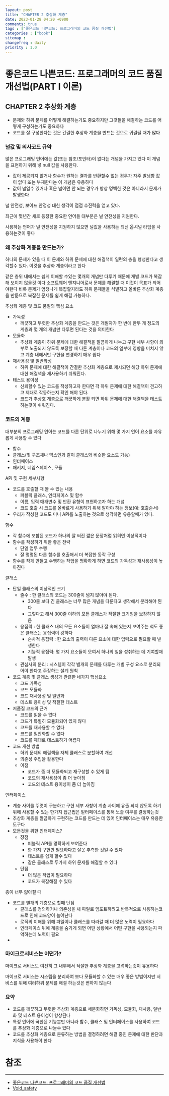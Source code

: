 ```yaml
---
layout: post
title: "CHAPTER 2 추상화 계층"
date: 2023-01-28 04:20 +0900
comments: true
tags : ["좋은코드 나쁜코드: 프로그래머의 코드 품질 개선법"]
categories : ["book"]
sitemap :
changefreq : daily
priority : 1.0
---
```


# 좋은코드 나쁜코드: 프로그래머의 코드 품질 개선법(PART I 이론)
## CHAPTER 2 추상화 계층
* 문제와 하위 문제를 어떻게 해결하는가도 중요하지만 그것들을 해결하는 코드를 어떻게 구성하는가도 중요하다
* 코드를 잘 구성한다는 것은 간결한 추상화 계층을 만드는 것으로 귀결될 때가 많다

### 널값 및 의사코드 규약
많은 프로그래밍 언어에는 값(또는 참조/포인터)이 없다는 개념을 가지고 있다 이 개념을 표현하기 위해 넣 null 값을 사용한다.

* 값이 제공되지 않거나 함수가 원하는 결과를 반환할수 없는 경우가 자주 발생함 값이 없다 또는 부재한다는 이 개념은 유용하다
* 값이 널일수 있거나 혹은 널이면 안 되는 경우가 항상 명백한 것은 아니라서 문제가 발생한다

널 안전성, 보이드 안정성 대한 생각이 점점 추진력을 얻고 있다.

최근에 몇년간 새로 등장한 중요한 언어들 대부분은 널 안전성을 지원한다.

사용하는 언어가 널 안전성을 지원하지 않으면 널값을 사용하는 되신 옵셔널 타입을 사용하는것이 좋다

### 왜 추상화 계층을 만드는가?

하나의 문제가 있을 때 이 문제와 하위 문제에 대한 해결책이 일련의 층을 형성한다고 생각할수 있다. 이것을 추상화 계층이라고 한다

같은 층위 내에서는 쉽게 이해할 수있는 몇개의 개념만 다루기 때문에 개별 코드가 복잡해 보이지 않을것 이다
소프트웨어 엔지니어로서 문제를 해결할 때 이것이 목표가 되어야한다 
비록 문제가 엄청나게 복잡할지라도 하위 문제들을 식별하고 올바른 추상화 계층을 만듦으로 복잡한 문제를 쉽게 해결 가능하다.

추상화 계층 및 코드 품질의 핵심 요소
* 가독성
  * 깨끗하고 뚜렷한 추상화 계층을 만드는 것은 개발자가 한 번에 한두 개 정도의 계층과 몇 개의 개념만 다루면 된다는 것을 의미한다
* 모듈화
  * 추상화 계층이 하위 문제에 대한 해결책을 깔끔하게 나누고 구현 세부 사항이 외부로 노출되지 않도록 보장할 때 다른 계층이나 코드의 일부에 영향을 미치지 않고 계층 내에서만 구현을 변경하기 매우 쉽다
* 재사용성 및 일반화성
  * 하위 문제에 대한 해결책이 간결한 추상화 계층으로 제시되면 해당 하위 문제에 대한 해결책을 재사용하기 쉬워진다.
* 테스트 용이성
  * 신뢰할수 있는 코드를 작성하고자 한다면 각 하위 문제에 대한 해결책이 견고하고 제대로 작동하는지 확인 해야 된다.
  * 코드가 추상호 계층으로 깨끗하게 분활 되면 하위 문제에 대한 해결책을 테스트하는것이 쉬워진다.

### 코드의 계층

대부분의 프로그래밍 언어는 코드를 다른 단위로 나누기 위해 몇 가지 언어 요소를 자유롭게 사용할 수 있다
* 함수
* 클래스(및 구조체나 믹스인과 같이 클래스와 비슷한 요소도 가능)
* 인터페이스
* 패키지, 네임스페이스, 모듈

API 및 구현 세부사항

* 코드를 호출할 때 볼 수 있는 내용
  * 퍼블릭 클래스, 인터페이스 및 함수
  * 이름, 입력 매개변수 및 반환 유형이 표현하고자 하는 개념
  * 코드 호출 시 코드를 올바르게 사용하기 위해 알아야 하는 정보(예: 호출순서)
* 우리가 작성한 코드도 미니 API를 노출하는 것으로 생각하면 유용할때가 있다.

함수

* 각 함수에 포함된 코드가 하나의 잘 써진 짧은 문장처럼 읽히면 이상적이다
* 함수를 작성하기 위한 좋은 전략
  * 단일 업무 수행
  * 잘 명명된 다른 함수를 호출해서 더 복잡한 동작 구성
* 함수를 작게 만들고 수행하는 작업을 명확하게 하면 코드의 가독성과 재사용성이 높아진다

클래스

* 단일 클래스의 이상적인 크기
  * 줄수 : 한 클래스의 코드는 300줄이 넘지 않아야 된다.
    * 300줄 보다 긴 클래스는 너무 많은 개념을 다룬다고 생각해서 분리해야 된다
    * 그렇다고 해서 300줄 이하의 모든 클래스가 적절한 크기임을 보장하지 않음
  * 응집력 : 한 클래스 내의 모든 요소들이 얼마나 잘 속해 있는지 보여주는 척도 좋은 클래스는 응집력이 강하다
    * 순차적 응집력 : 한 요소의 출력이 다른 요소에 대한 입력으로 필요할 때 발생한다
    * 기능적 응집력: 몇 가지 요소들이 모여서 하나의 일을 성취하는 데 기여할때 발생
  * 관심사의 분리 : 시스템이 각각 별개의 문제를 다루는 개별 구성 요소로 분리되어야 한다고 주장하는 설계 원칙
* 코드 계층 및 클래스 생성과 관련한 네가지 핵심요소
  * 코드 가독성
  * 코드 모듈화
  * 코드 재사용성 및 일반화
  * 테스트 용이성 및 적절한 테스트
* 저품질 코드의 근거
  * 코드를 읽을 수 없다
  * 코드가 특별히 모듈화되어 있지 않다
  * 코드를 재사용할 수 없다
  * 코드를 일반화할 수 없다
  * 코드를 제대로 테스트하기 어렵다
* 코드 개선 방법
  * 하위 문제의 해결책을 자체 클래스로 분할하여 개선
  * 의존성 주입을 활용한다
  * 이점
    * 코드가 좀 더 모듈화되고 재구성할 수 있게 됨
    * 코드의 재사용성이 좀 더 높아짐
    * 코드의 테스트 용이성이 좀 더 높아짐

인터페이스

* 계층 사이를 뚜렷이 구분하고 구현 세부 사항이 계층 사이에 유출 되지 않도록 하기 위해 사용할 수 있는 한가지 접근법은 잍터페이스를 통해 노출 여부를 결정하는것
* 추상화 계층을 깔끔하게 구현하는 코드를 만드는 데 있어 인터페이스는 매우 유용한 도구다
* 모든것을 위한 인터페이스?
  * 장점
    * 퍼블릭 API를 명확하게 보여준다
    * 한 가지 구현만 필요하다고 잘못 추측한 것일 수 있다
    * 테스트를 쉽게 할수 있다
    * 같은 클래스로 두가지 하위 문제를 해결할 수 있다
  * 단점
    * 더 많은 작업이 필요하다
    * 코드가 복잡해질 수 있다

층이 너무 얇아질 때

* 코드를 별개의 계층으로 할때 단점
  * 클래스를 정의하거나 의존성을 새 파일로 임포트하려고 반복적으로 사용하는코드로 인해 코드양이 늘어난다
  * 로직의 이해를 위해 파일이나 클래스를 따라갈 때 더 많은 노력이 필요하다
  * 인터페이스 뒤에 계층을 숨기게 되면 어떤 상황에서 어떤 구현을 사용되는지 파악하는데 노력이 필요
* 

### 마이크로서비스는 어떤가?

마이크로 서비스도 여전히 그 내부에서 적절한 추상화 계층을 고려하는것이 유용하다

마이크로 서비스는 시스템을 분리하여 보다 모듈화할 수 있는 매우 좋은 방법이지만 서비스를 위해 여러하위 문제를 해결 하는것은 변하지 않는다

### 요약

* 코드를 깨끗하고 뚜렷한 추상화 계층으로 세분화하면 가독성, 모듈화, 재사용, 일반화 및 테스트 용이성이 향상된다
* 특정 언어에 국한된 기능뿐만 아니라 함수, 클래스 및 인터페이스를 사용하여 코드를 추상화 계층으로 나눌수 있다
* 코드를 추상화 계층으로 분류하는 방법을 결정하려면 해결 중인 문제에 대한 판단과 지식을 사용해야 한다

# 참조

-----
* [좋은코드 나쁜코드: 프로그래머의 코드 품질 개선법](http://www.yes24.com/Product/Goods/109366833)
* [Void_safety](https://en.wikipedia.org/wiki/Void_safety)
